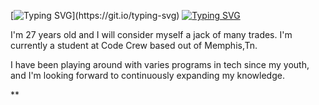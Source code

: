 [![Typing SVG](https://readme-typing-svg.demolab.com?font=Fira+Code&pause=1000&color=DA8306CD&multiline=true&random=false&width=435&lines=Greetings+I'm+Lakeesha!)](https://git.io/typing-svg)
[![Typing SVG](https://readme-typing-svg.demolab.com?font=Fira+Code&pause=1000&color=DA8306CD&multiline=true&random=false&width=435&lines=%E2%80%9CDon%E2%80%99t+let+anybody+infiltrate+your;+dream.%E2%80%9D++%E2%80%94+Erykah+Badu+)](https://git.io/typing-svg)

I'm 27 years old and I will consider myself a jack of many trades. I'm currently a student at Code Crew based out of Memphis,Tn. 

I have been playing around with varies programs in tech since my youth, and I'm looking forward to continuously expanding my knowledge. 

**
